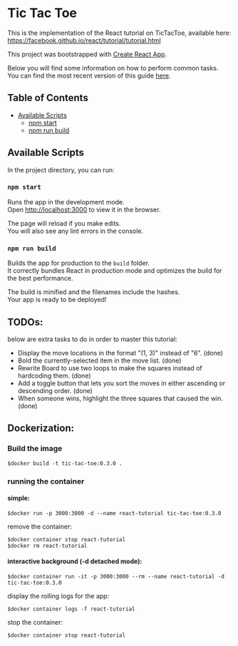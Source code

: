 # Tic Tac Toe

This is the implementation of the React tutorial on TicTacToe, available here:
https://facebook.github.io/react/tutorial/tutorial.html


This project was bootstrapped with [Create React App](https://github.com/facebookincubator/create-react-app).

Below you will find some information on how to perform common tasks.<br>
You can find the most recent version of this guide [here](https://github.com/facebookincubator/create-react-app/blob/master/packages/react-scripts/template/README.md).

## Table of Contents

- [Available Scripts](#available-scripts)
  - [npm start](#npm-start)
  - [npm run build](#npm-run-build)
  
## Available Scripts

In the project directory, you can run:

### `npm start`

Runs the app in the development mode.<br>
Open [http://localhost:3000](http://localhost:3000) to view it in the browser.

The page will reload if you make edits.<br>
You will also see any lint errors in the console.

### `npm run build`

Builds the app for production to the `build` folder.<br>
It correctly bundles React in production mode and optimizes the build for the best performance.

The build is minified and the filenames include the hashes.<br>
Your app is ready to be deployed!

## TODOs:

below are extra tasks to do in order to master this tutorial:

* Display the move locations in the format "(1, 3)" instead of "6". (done)
* Bold the currently-selected item in the move list. (done)
* Rewrite Board to use two loops to make the squares instead of hardcoding them. (done)
* Add a toggle button that lets you sort the moves in either ascending or descending order. (done)
* When someone wins, highlight the three squares that caused the win. (done)

## Dockerization:

### Build the image

````
$docker build -t tic-tac-toe:0.3.0 .
````

### running the container

#### simple:
````
$docker run -p 3000:3000 -d --name react-tutorial tic-tac-toe:0.3.0
````
remove the container:
````
$docker container stop react-tutorial
$docker rm react-tutorial
````

#### interactive background (-d detached mode):
````
$docker container run -it -p 3000:3000 --rm --name react-tutorial -d tic-tac-toe:0.3.0
````
display the rolling logs for the app:
````
$docker container logs -f react-tutorial
````
stop the container:
````
$docker container stop react-tutorial
````